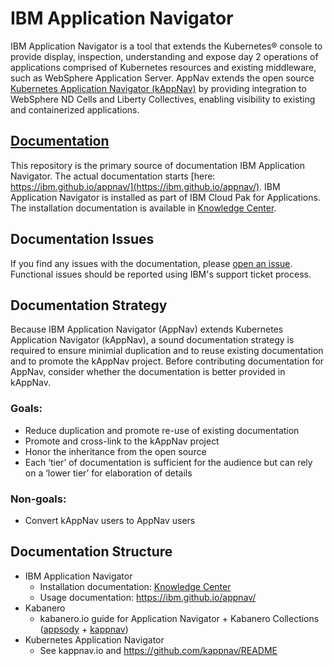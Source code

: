 # IBM Application Navigator

IBM Application Navigator is a tool that extends the Kubernetes® console to provide display, inspection, understanding and expose day 2 operations of applications comprised of Kubernetes resources and existing middleware, such as WebSphere Application Server. AppNav extends the open source [Kubernetes Application Navigator (kAppNav)](https://kappnav.io) by providing integration to WebSphere ND Cells and Liberty Collectives, enabling visibility to existing and containerized applications.

## [Documentation](https://ibm.github.io/appnav/)

This repository is the primary source of documentation IBM Application Navigator. The actual documentation starts [here: https://ibm.github.io/appnav/](https://ibm.github.io/appnav/). IBM Application Navigator is installed as part of IBM Cloud Pak for Applications.  The installation documentation is available in [Knowledge Center](https://www.ibm.com/support/knowledgecenter/SSCSJL/install-icpa.html).

## Documentation Issues

If you find any issues with the documentation, please [open an issue](https://github.com/IBM/appnav/issues/new). Functional issues should be reported using IBM's support ticket process.

## Documentation Strategy

Because IBM Application Navigator (AppNav) extends Kubernetes Application Navigator (kAppNav),
a sound documentation strategy is required to ensure minimial duplication and to reuse existing documentation and to promote the kAppNav project.
Before contributing documentation for AppNav, consider whether the documentation is better provided in kAppNav.

### Goals:
- Reduce duplication and promote re-use of existing documentation
- Promote and cross-link to the kAppNav project
- Honor the inheritance from the open source
- Each ‘tier’ of documentation is sufficient for the audience but can rely on a ‘lower tier’ for elaboration of details

### Non-goals:
- Convert kAppNav users to AppNav users

## Documentation Structure
- IBM Application Navigator
  - Installation documentation: [Knowledge Center](https://www.ibm.com/support/knowledgecenter/SSCSJL/install-icpa.html)
  - Usage documentation: https://ibm.github.io/appnav/
- Kabanero
  - kabanero.io guide for Application Navigator + Kabanero Collections ([appsody](https://appsody.dev) + [kappnav](https://kappnav.io))
- Kubernetes Application Navigator
  - See kappnav.io and https://github.com/kappnav/README

